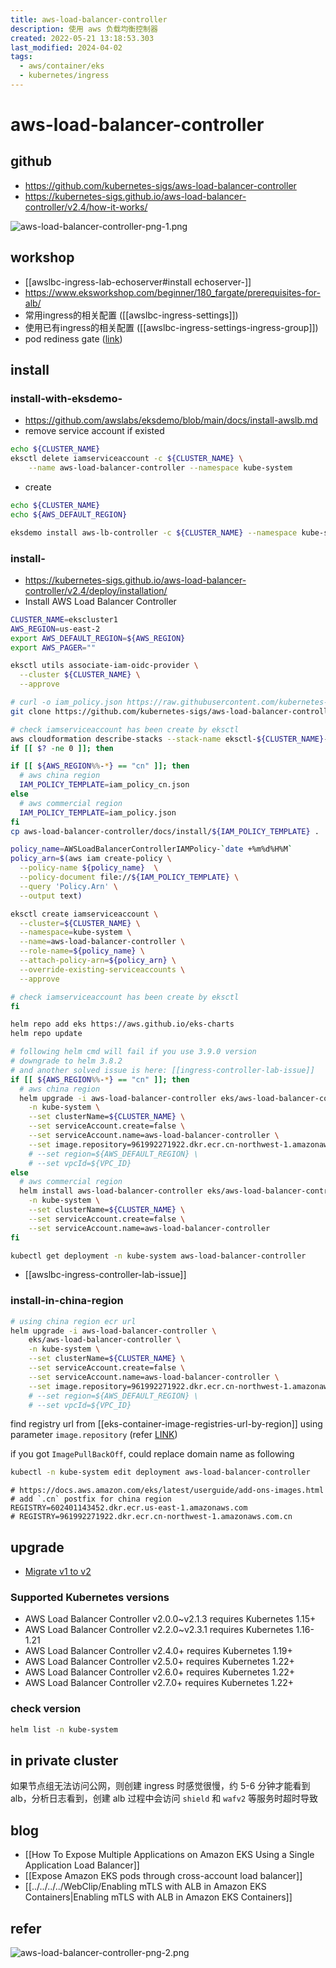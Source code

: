 ```yaml
---
title: aws-load-balancer-controller
description: 使用 aws 负载均衡控制器
created: 2022-05-21 13:18:53.303
last_modified: 2024-04-02
tags:
  - aws/container/eks
  - kubernetes/ingress
---
```


# aws-load-balancer-controller

## github
- https://github.com/kubernetes-sigs/aws-load-balancer-controller
- https://kubernetes-sigs.github.io/aws-load-balancer-controller/v2.4/how-it-works/

![aws-load-balancer-controller-png-1.png](../../git-attachment/aws-load-balancer-controller-png-1.png)

## workshop
- [[awslbc-ingress-lab-echoserver#install echoserver-]]
- https://www.eksworkshop.com/beginner/180_fargate/prerequisites-for-alb/
- 常用ingress的相关配置 ([[awslbc-ingress-settings]])
- 使用已有ingress的相关配置 ([[awslbc-ingress-settings-ingress-group]])
- pod rediness gate ([link](https://kubernetes-sigs.github.io/aws-load-balancer-controller/v2.4/deploy/pod_readiness_gate/))

## install
### install-with-eksdemo-
- https://github.com/awslabs/eksdemo/blob/main/docs/install-awslb.md
- remove service account if existed 
```sh
echo ${CLUSTER_NAME}
eksctl delete iamserviceaccount -c ${CLUSTER_NAME} \
    --name aws-load-balancer-controller --namespace kube-system
```
- create 
```sh
echo ${CLUSTER_NAME}
echo ${AWS_DEFAULT_REGION}

eksdemo install aws-lb-controller -c ${CLUSTER_NAME} --namespace kube-system 
```

### install-
- https://kubernetes-sigs.github.io/aws-load-balancer-controller/v2.4/deploy/installation/
- Install AWS Load Balancer Controller
```sh
CLUSTER_NAME=ekscluster1
AWS_REGION=us-east-2
export AWS_DEFAULT_REGION=${AWS_REGION}
export AWS_PAGER=""

eksctl utils associate-iam-oidc-provider \
  --cluster ${CLUSTER_NAME} \
  --approve

# curl -o iam_policy.json https://raw.githubusercontent.com/kubernetes-sigs/aws-load-balancer-controller/v2.4.1/docs/install/iam_policy.json
git clone https://github.com/kubernetes-sigs/aws-load-balancer-controller.git

# check iamserviceaccount has been create by eksctl
aws cloudformation describe-stacks --stack-name eksctl-${CLUSTER_NAME}-addon-iamserviceaccount-kube-system-aws-load-balancer-controller 2>&1 1>/dev/null
if [[ $? -ne 0 ]]; then

if [[ ${AWS_REGION%%-*} == "cn" ]]; then 
  # aws china region
  IAM_POLICY_TEMPLATE=iam_policy_cn.json 
else
  # aws commercial region
  IAM_POLICY_TEMPLATE=iam_policy.json 
fi
cp aws-load-balancer-controller/docs/install/${IAM_POLICY_TEMPLATE} .

policy_name=AWSLoadBalancerControllerIAMPolicy-`date +%m%d%H%M`
policy_arn=$(aws iam create-policy \
  --policy-name ${policy_name}  \
  --policy-document file://${IAM_POLICY_TEMPLATE} \
  --query 'Policy.Arn' \
  --output text)

eksctl create iamserviceaccount \
  --cluster=${CLUSTER_NAME} \
  --namespace=kube-system \
  --name=aws-load-balancer-controller \
  --role-name=${policy_name} \
  --attach-policy-arn=${policy_arn} \
  --override-existing-serviceaccounts \
  --approve

# check iamserviceaccount has been create by eksctl
fi

helm repo add eks https://aws.github.io/eks-charts
helm repo update

# following helm cmd will fail if you use 3.9.0 version
# downgrade to helm 3.8.2
# and another solved issue is here: [[ingress-controller-lab-issue]]
if [[ ${AWS_REGION%%-*} == "cn" ]]; then 
  # aws china region
  helm upgrade -i aws-load-balancer-controller eks/aws-load-balancer-controller \
	-n kube-system \
	--set clusterName=${CLUSTER_NAME} \
	--set serviceAccount.create=false \
	--set serviceAccount.name=aws-load-balancer-controller \
	--set image.repository=961992271922.dkr.ecr.cn-northwest-1.amazonaws.com.cn/amazon/aws-load-balancer-controller \
	# --set region=${AWS_DEFAULT_REGION} \
	# --set vpcId=${VPC_ID} 
else
  # aws commercial region
  helm install aws-load-balancer-controller eks/aws-load-balancer-controller \
	-n kube-system \
	--set clusterName=${CLUSTER_NAME} \
	--set serviceAccount.create=false \
	--set serviceAccount.name=aws-load-balancer-controller 
fi

kubectl get deployment -n kube-system aws-load-balancer-controller

```

- [[awslbc-ingress-controller-lab-issue]]

### install-in-china-region
```sh
# using china region ecr url
helm upgrade -i aws-load-balancer-controller \
    eks/aws-load-balancer-controller \
    -n kube-system \
    --set clusterName=${CLUSTER_NAME} \
    --set serviceAccount.create=false \
    --set serviceAccount.name=aws-load-balancer-controller \
    --set image.repository=961992271922.dkr.ecr.cn-northwest-1.amazonaws.com.cn/amazon/aws-load-balancer-controller \
    # --set region=${AWS_DEFAULT_REGION} \
    # --set vpcId=${VPC_ID} 

```

find registry url from [[eks-container-image-registries-url-by-region]]
using parameter `image.repository`  (refer [LINK](https://github.com/kubernetes-sigs/aws-load-balancer-controller/tree/main/helm/aws-load-balancer-controller))

if you got `ImagePullBackOff`, could replace domain name as following
```sh
kubectl -n kube-system edit deployment aws-load-balancer-controller

```

```
# https://docs.aws.amazon.com/eks/latest/userguide/add-ons-images.html
# add `.cn` postfix for china region
REGISTRY=602401143452.dkr.ecr.us-east-1.amazonaws.com
# REGISTRY=961992271922.dkr.ecr.cn-northwest-1.amazonaws.com.cn

```


## upgrade
- [Migrate v1 to v2](https://kubernetes-sigs.github.io/aws-load-balancer-controller/v2.5/deploy/upgrade/migrate_v1_v2/) 

### Supported Kubernetes versions
- AWS Load Balancer Controller v2.0.0~v2.1.3 requires Kubernetes 1.15+
- AWS Load Balancer Controller v2.2.0~v2.3.1 requires Kubernetes 1.16-1.21
- AWS Load Balancer Controller v2.4.0+ requires Kubernetes 1.19+
- AWS Load Balancer Controller v2.5.0+ requires Kubernetes 1.22+
- AWS Load Balancer Controller v2.6.0+ requires Kubernetes 1.22+
- AWS Load Balancer Controller v2.7.0+ requires Kubernetes 1.22+

### check version
```sh
helm list -n kube-system
```


## in private cluster
如果节点组无法访问公网，则创建 ingress 时感觉很慢，约 5-6 分钟才能看到 alb，分析日志看到，创建 alb 过程中会访问 `shield` 和 `wafv2` 等服务时超时导致


## blog
- [[How To Expose Multiple Applications on Amazon EKS Using a Single Application Load Balancer]]
- [[Expose Amazon EKS pods through cross-account load balancer]] 
- [[../../../../WebClip/Enabling mTLS with ALB in Amazon EKS  Containers|Enabling mTLS with ALB in Amazon EKS  Containers]] 


## refer

![aws-load-balancer-controller-png-2.png](../../git-attachment/aws-load-balancer-controller-png-2.png)


